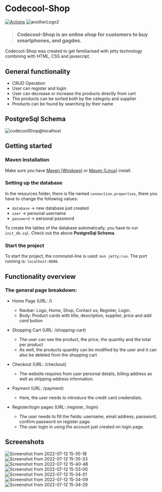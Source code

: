# Codecool-Shop
[![Actions](https://github.com/gothinkster/spring-boot-realworld-example-app/workflows/Java%20CI/badge.svg)](https://github.com/gothinkster/spring-boot-realworld-example-app/actions)
![anotherLogo2](https://user-images.githubusercontent.com/86559678/179210570-10d9304f-c2ca-4efa-b204-265eba832822.jpeg)
> ### Codecool-Shop is an online shop for customers to buy smartphones, and gagdes.
Codecool-Shop was created to get familiarised with jetty technology combining with HTML, CSS and javascript.

## General functionality
- CRUD Operation
- User can register and login
- User can decrease or increase the products directly from cart
- The products can be sorted both by the categoty and supplier
- Products can be found by searching by their name

## PostgreSql Schema
![codecoolShop@localhost](https://user-images.githubusercontent.com/86559678/178486179-a7776a00-5d49-4517-ba60-c22511ce4bc4.png)

## Getting started
### Maven Installation
Make sure you have [Maven (Windows)](https://www.educba.com/install-maven/) or [Maven (Linux)](https://www.journaldev.com/33588/install-maven-linux-ubuntu) install.

### Setting up the database
In the resources folder, there is file named `connection.properties`, there you have to change the following values:
- `database` -> new database just created 
- `user` -> personal username
- `password` -> personal password

To create the tables of the database automatically, you have to run `init_db.sql`. Check out the above **PostgreSql Schema**.

### Start the project
To start the project, the command-line is used: `mvn jetty:run`. The port running is: `localhost:8080`.

## Functionality overview


### The general page breakdown:
- Home Page (URL: /)
    - Navbar: Logo, Home, Shop, Contact us, Register, Login.
    - Body: Product cards with title, description, supplier, price and *add card* button
    
- Shopping Cart (URL: /shopping-cart)
    - The user can see the product, the price, the quantity and the total per product
    - As well, the products quantity can be modified by the user and it can also be deleted from the shopping cart
  
- Checkout (URL: /checkout)
    - The website requires from user personal details, billing address as well as shipping address information.

- Payment (URL: /payment)
    - Here, the user needs to introduce the credit card credendials.
 
 - Register/login pages (URL: /register, /login)
    - The user needs to fill the fields: username, email address, password, confirm password on register page.
    - The user login in using the account just created on login page.
    
## Screenshots
![Screenshot from 2022-07-12 15-35-18](https://user-images.githubusercontent.com/86559678/178491840-9af73356-497e-488b-8580-a22a54931178.png)
![Screenshot from 2022-07-12 15-35-33](https://user-images.githubusercontent.com/86559678/178491857-8269a908-bc41-48f8-9a11-c622ac75b299.png)
![Screenshot from 2022-07-12 15-40-48](https://user-images.githubusercontent.com/86559678/178492374-c0ea215b-af50-4298-ae8b-2e08ef2f0dd9.png)
![Screenshot from 2022-07-12 15-33-00](https://user-images.githubusercontent.com/86559678/178492605-b8e576b8-ee00-4329-8049-1ed7faf96665.png)
![Screenshot from 2022-07-12 15-34-01](https://user-images.githubusercontent.com/86559678/178492711-937f17fc-691d-4471-9f3a-99250d861ad6.png)
![Screenshot from 2022-07-12 15-34-09](https://user-images.githubusercontent.com/86559678/178492808-fc77d633-5fff-46d6-82a2-c5b92606916c.png)
![Screenshot from 2022-07-12 15-34-29](https://user-images.githubusercontent.com/86559678/178493024-d4ace649-6e01-4a9a-b31b-5d489ca64e12.png)

